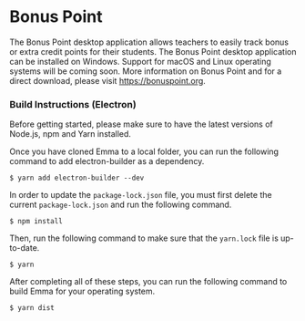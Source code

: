 # Bonus Point
The Bonus Point desktop application allows teachers to easily track bonus or extra credit points for their students. The Bonus Point desktop application can be installed on Windows. Support for macOS and Linux operating systems will be coming soon. More information on Bonus Point and for a direct download, please visit https://bonuspoint.org.

### Build Instructions (Electron)
Before getting started, please make sure to have the latest versions of Node.js, npm and Yarn installed.

Once you have cloned Emma to a local folder, you can run the following command to add electron-builder as a dependency.
```
$ yarn add electron-builder --dev
```

In order to update the `package-lock.json` file, you must first delete the current `package-lock.json` and run the following command.
```
$ npm install
```

Then, run the following command to make sure that the `yarn.lock` file is up-to-date.
```
$ yarn
```

After completing all of these steps, you can run the following command to build Emma for your operating system.
```
$ yarn dist
```
